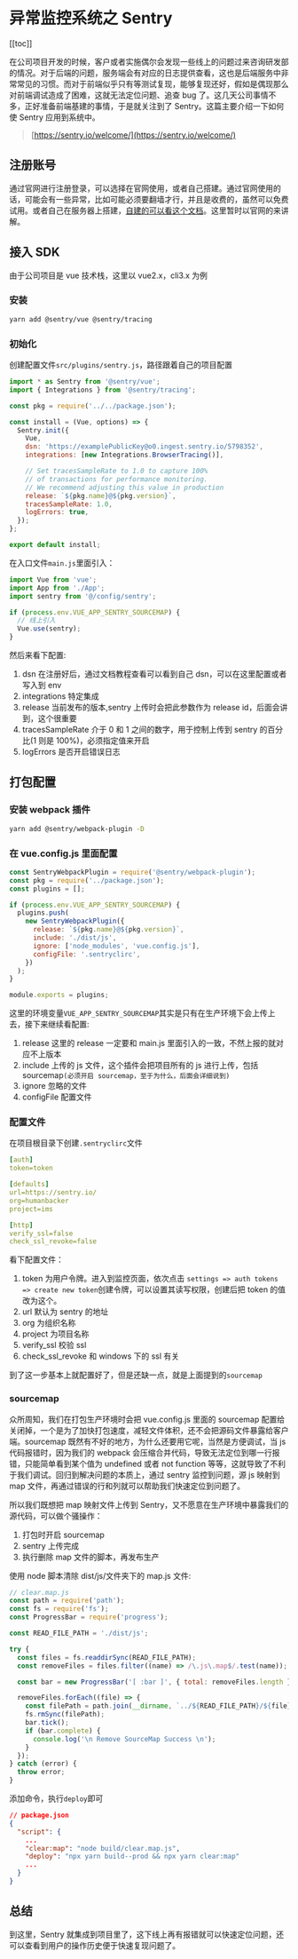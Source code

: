 # 异常监控系统之 Sentry

[[toc]]

在公司项目开发的时候，客户或者实施偶尔会发现一些线上的问题过来咨询研发部的情况。对于后端的问题，服务端会有对应的日志提供查看，这也是后端服务中非常常见的习惯。而对于前端似乎只有等测试复现，能够复现还好，假如是偶现那么对前端调试造成了困难，这就无法定位问题、追查 bug 了。这几天公司事情不多，正好准备前端基建的事情，于是就关注到了 Sentry。这篇主要介绍一下如何使 Sentry 应用到系统中。

> [https://sentry.io/welcome/](https://sentry.io/welcome/)

## 注册账号

通过官网进行注册登录，可以选择在官网使用，或者自己搭建。通过官网使用的话，可能会有一些异常，比如可能必须要翻墙才行，并且是收费的，虽然可以免费试用。或者自己在服务器上搭建，[自建的可以看这个文档](https://develop.sentry.dev/self-hosted/)。这里暂时以官网的来讲解。

## 接入 SDK

由于公司项目是 vue 技术栈，这里以 vue2.x，cli3.x 为例

### 安装

```sh
yarn add @sentry/vue @sentry/tracing
```

### 初始化

创建配置文件`src/plugins/sentry.js`，路径跟着自己的项目配置

```js
import * as Sentry from '@sentry/vue';
import { Integrations } from '@sentry/tracing';

const pkg = require('../../package.json');

const install = (Vue, options) => {
  Sentry.init({
    Vue,
    dsn: 'https://examplePublicKey@o0.ingest.sentry.io/5798352',
    integrations: [new Integrations.BrowserTracing()],

    // Set tracesSampleRate to 1.0 to capture 100%
    // of transactions for performance monitoring.
    // We recommend adjusting this value in production
    release: `${pkg.name}@${pkg.version}`,
    tracesSampleRate: 1.0,
    logErrors: true,
  });
};

export default install;
```

在入口文件`main.js`里面引入：

```js
import Vue from 'vue';
import App from './App';
import sentry from '@/config/sentry';

if (process.env.VUE_APP_SENTRY_SOURCEMAP) {
  // 线上引入
  Vue.use(sentry);
}
```

然后来看下配置:

1. dsn 在注册好后，通过文档教程查看可以看到自己 dsn，可以在这里配置或者写入到 env
2. integrations 特定集成
3. release 当前发布的版本,sentry 上传时会把此参数作为 release id，后面会讲到，这个很重要
4. tracesSampleRate 介于 0 和 1 之间的数字，用于控制上传到 sentry 的百分比(1 则是 100%)，必须指定值来开启
5. logErrors 是否开启错误日志

## 打包配置

### 安装 webpack 插件

```sh
yarn add @sentry/webpack-plugin -D
```

### 在 vue.config.js 里面配置

```js
const SentryWebpackPlugin = require('@sentry/webpack-plugin');
const pkg = require('../package.json');
const plugins = [];

if (process.env.VUE_APP_SENTRY_SOURCEMAP) {
  plugins.push(
    new SentryWebpackPlugin({
      release: `${pkg.name}@${pkg.version}`,
      include: './dist/js',
      ignore: ['node_modules', 'vue.config.js'],
      configFile: '.sentryclirc',
    })
  );
}

module.exports = plugins;
```

这里的环境变量`VUE_APP_SENTRY_SOURCEMAP`其实是只有在生产环境下会上传上去，接下来继续看配置:

1. release 这里的 release 一定要和 main.js 里面引入的一致，不然上报的就对应不上版本
2. include 上传的 js 文件，这个插件会把项目所有的 js 进行上传，包括 sourcemap`(必须开启 sourcemap，至于为什么，后面会详细说到)`
3. ignore 忽略的文件
4. configFile 配置文件

### 配置文件

在项目根目录下创建`.sentryclirc`文件

```yml
[auth]
token=token

[defaults]
url=https://sentry.io/
org=humanbacker
project=ims

[http]
verify_ssl=false
check_ssl_revoke=false
```

看下配置文件：

1. token 为用户令牌。进入到监控页面，依次点击 `settings => auth tokens => create new token`创建令牌，可以设置其读写权限，创建后把 token 的值改为这个。
2. url 默认为 sentry 的地址
3. org 为组织名称
4. project 为项目名称
5. verify_ssl 校验 ssl
6. check_ssl_revoke 和 windows 下的 ssl 有关

到了这一步基本上就配置好了，但是还缺一点，就是上面提到的`sourcemap`

### sourcemap

众所周知，我们在打包生产环境时会把 vue.config.js 里面的 sourcemap 配置给关闭掉，一个是为了加快打包速度，减轻文件体积，还不会把源码文件暴露给客户端。sourcemap 既然有不好的地方，为什么还要用它呢，当然是方便调试，当 js 代码报错时，因为我们的 webpack 会压缩合并代码，导致无法定位到哪一行报错，只能简单看到某个值为 undefined 或者 not function 等等，这就导致了不利于我们调试。回归到解决问题的本质上，通过 sentry 监控到问题，源 js 映射到 map 文件，再通过错误的行和列就可以帮助我们快速定位到问题了。

所以我们既想把 map 映射文件上传到 Sentry，又不愿意在生产环境中暴露我们的源代码，可以做个骚操作：

1. 打包时开启 sourcemap
2. sentry 上传完成
3. 执行删除 map 文件的脚本，再发布生产

使用 node 脚本清除 dist/js/文件夹下的 map.js 文件:

```js
// clear.map.js
const path = require('path');
const fs = require('fs');
const ProgressBar = require('progress');

const READ_FILE_PATH = './dist/js';

try {
  const files = fs.readdirSync(READ_FILE_PATH);
  const removeFiles = files.filter((name) => /\.js\.map$/.test(name));

  const bar = new ProgressBar('[ :bar ]', { total: removeFiles.length });

  removeFiles.forEach((file) => {
    const filePath = path.join(__dirname, `../${READ_FILE_PATH}/${file}`);
    fs.rmSync(filePath);
    bar.tick();
    if (bar.complete) {
      console.log('\n Remove SourceMap Success \n');
    }
  });
} catch (error) {
  throw error;
}
```

添加命令，执行`deploy`即可

```json
// package.json
{
  "script": {
    ...
    "clear:map": "node build/clear.map.js",
    "deploy": "npx yarn build--prod && npx yarn clear:map"
    ...
  }
}
```

## 总结

到这里，Sentry 就集成到项目里了，这下线上再有报错就可以快速定位问题，还可以查看到用户的操作历史便于快速复现问题了。

<Gitalk />

